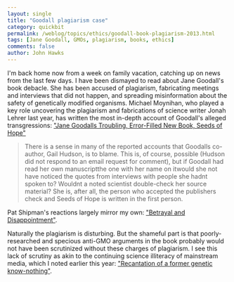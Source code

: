 ```yaml
---
layout: single 
title: "Goodall plagiarism case" 
category: quickbit
permalink: /weblog/topics/ethics/goodall-book-plagiarism-2013.html
tags: [Jane Goodall, GMOs, plagiarism, books, ethics] 
comments: false 
author: John Hawks 
---
```


I'm back home now from a week on family vacation, catching up on news from the last few days. I have been dismayed to read about Jane Goodall's book debacle. She has been accused of plagiarism, fabricating meetings and interviews that did not happen, and spreading misinformation about the safety of genetically modified organisms. Michael Moynihan, who played a key role uncovering the plagiarism and fabrications of science writer Jonah Lehrer last year, has written the most in-depth account of Goodall's alleged transgressions: <a href="http://www.thedailybeast.com/articles/2013/03/26/jane-goodall-s-troubling-error-filled-new-book-seeds-of-hope.html">"Jane Goodalls Troubling, Error-Filled New Book, Seeds of Hope"</a>

<blockquote>There is a sense in many of the reported accounts that Goodalls co-author, Gail Hudson, is to blame. This is, of course, possible (Hudson did not respond to an email request for comment), but if Goodall had read her own manuscriptthe one with her name on itwould she not have noticed the quotes from interviews with people she hadnt spoken to? Wouldnt a noted scientist double-check her source material? She is, after all, the person who accepted the publishers check and Seeds of Hope is written in the first person.</blockquote>

Pat Shipman's reactions largely mirror my own: <a href="http://www.psychologytoday.com/blog/the-animal-connection/201303/betrayal-and-disappointment">"Betrayal and Disappointment"</a>. 

Naturally the plagiarism is disturbing. But the shameful part is that poorly-researched and specious anti-GMO arguments in the book probably would not have been scrutinized without these charges of plagiarism. I see this lack of scrutiny as akin to the continuing science illiteracy of mainstream media, which I noted earlier this year: <a href="http://johnhawks.net/weblog/topics/biotech/gmo/lynas-conversion-gmo-science-2013.html">"Recantation of a former genetic know-nothing"</a>. 

